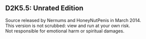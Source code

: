 ## D2K5.5: Unrated Edition ##
Source released by Nernums and HoneyNutPenis in March 2014.  
This version is not scrubbed: view and run at your own risk.  
Not responsible for emotional harm or spiritual damages.

